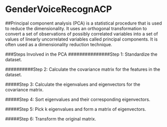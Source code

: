 # GenderVoiceRecognACP

##Principal component analysis (PCA) is a statistical procedure that is used to reduce the dimensionality. It uses an orthogonal transformation to convert a set of observations of possibly correlated variables into a set of values of linearly uncorrelated variables called principal components. It is often used as a dimensionality reduction technique.

###Steps Involved in the PCA
###############Step 1: Standardize the dataset.

##########Step 2: Calculate the covariance matrix for the features in the dataset.

#####Step 3: Calculate the eigenvalues and eigenvectors for the covariance matrix.

#####Step 4: Sort eigenvalues and their corresponding eigenvectors.

#####Step 5: Pick k eigenvalues and form a matrix of eigenvectors.

#####Step 6: Transform the original matrix.

